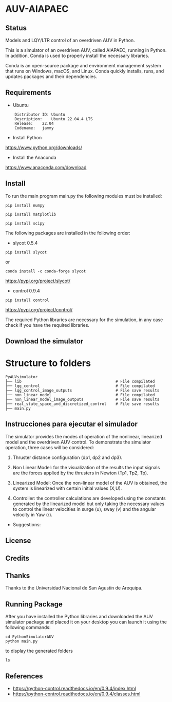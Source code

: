 # AUV-AIAPAEC
## Status
Models and LQY/LTR control of an overdriven AUV in Python.

This is a simulator of an overdriven AUV, called AIAPAEC, running in Python. In addition, Conda is used to properly install the necessary libraries.

Conda is an open-source package and environment management system that runs on Windows, macOS, and Linux. Conda quickly installs, runs, and updates packages and their dependencies. 

## Requirements
- Ubuntu
```
    Distributor ID:	Ubuntu
    Description:	Ubuntu 22.04.4 LTS
    Release:	22.04
    Codename:	jammy
```
- Install Python

https://www.python.org/downloads/

- Install the Anaconda 

https://www.anaconda.com/download

## Install
To run the main program main.py the following modules must be installed:
```
pip install numpy
```
```
pip install matplotlib
```
```
pip install scipy 
```

The following packages are installed in the following order:

- slycot 0.5.4
```
pip install slycot
```
or 
```
conda install -c conda-forge slycot
```
https://pypi.org/project/slycot/


- control  0.9.4
```
pip install control
```
https://pypi.org/project/control/


The required Python libraries are necessary for the simulation, in any case check if you have the required libraries.

## Download the simulator


# Structure to folders

    PyAUVsimulator
    ├── lib                                         # File compilated
    ├── lqg_control                                 # File compilated
    ├── lqg_control_image_outputs                   # File save results
    ├── non_linear_model                            # File compilated
    ├── non_linear_model_image_outputs              # File save results
    ├── real_state_space_and_discretized_control    # File save results
    ├── main.py  

## Instrucciones para ejecutar el simulador
The simulator provides the modes of operation of the nonlinear, linearized model and the overdriven AUV control. To demonstrate the simulator operation, three cases will be considered:

1. Thruster distance configuration (dp1, dp2 and dp3).

2. Non Linear Model: for the visualization of the results the input signals are the forces applied by the thrusters in Newton (Tp1, Tp2, Tp).

3. Linearized Model: Once the non-linear model of the AUV is obtained, the system is linearized with certain initial values (X,U).

4. Controller: the controller calculations are developed using the constants generated by the linearized model but only taking the necessary values to control the linear velocities in surge (u), sway (v) and the angular velocity in Yaw (r).

* Suggestions: 


## License


## Credits


## Thanks

Thanks to the Universidad Nacional de San Agustin de Arequipa.

## Running Package

After you have installed the Python libraries and downloaded the AUV simulator package and placed it on your desktop you can launch it using the following commands:
```
cd PythonSimulatorAUV
python main.py
```
to display the generated folders 

```
ls
```

## References
* https://python-control.readthedocs.io/en/0.9.4/index.html
* https://python-control.readthedocs.io/en/0.9.4/classes.html
